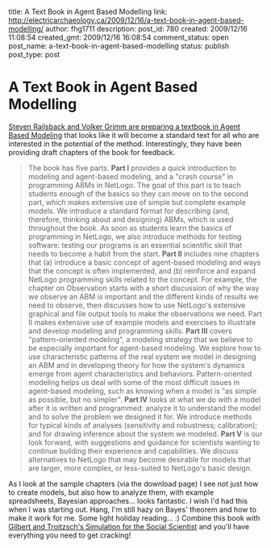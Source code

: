 title: A Text Book in Agent Based Modelling
link: http://electricarchaeology.ca/2009/12/16/a-text-book-in-agent-based-modelling/
author: fhg1711
description: 
post_id: 780
created: 2009/12/16 11:08:54
created_gmt: 2009/12/16 16:08:54
comment_status: open
post_name: a-text-book-in-agent-based-modelling
status: publish
post_type: post

# A Text Book in Agent Based Modelling

[Steven Railsback and Volker Grimm are preparing a textbook in Agent Based Modeling](http://www.railsback-grimm-abm-book.com/index.html) that looks like it will become a standard text for all who are interested in the potential of the method. Interestingly, they have been providing draft chapters of the book for feedback. 

> The book has five parts. **Part I** provides a quick introduction to modeling and agent-based modeling, and a "crash course" in programming ABMs in NetLogo. The goal of this part is to teach students enough of the basics so they can move on to the second part, which makes extensive use of simple but complete example models. We introduce a standard format for describing (and, therefore, thinking about and designing) ABMs, which is used throughout the book. As soon as students learn the basics of programming in NetLogo, we also introduce methods for testing software: testing our programs is an essential scientific skill that needs to become a habit from the start. **Part II** includes nine chapters that (a) introduce a basic concept of agent-based modeling and ways that the concept is often implemented, and (b) reinforce and expand NetLogo programming skills related to the concept. For example, the chapter on Observation starts with a short discussion of why the way we observe an ABM is important and the different kinds of results we need to observe, then discusses how to use NetLogo's extensive graphical and file output tools to make the observations we need. Part II makes extensive use of example models and exercises to illustrate and develop modeling and programming skills. **Part III** covers "pattern-oriented modeling", a modeling strategy that we believe to be especially important for agent-based modeling. We explore how to use characteristic patterns of the real system we model in designing an ABM and in developing theory for how the system's dynamics emerge from agent characteristics and behaviors. Pattern-oriented modeling helps us deal with some of the most difficult issues in agent-based modeling, such as knowing when a model is "as simple as possible, but no simpler". **Part IV** looks at what we do with a model after it is written and programmed: analyze it to understand the model and to solve the problem we designed it for. We introduce methods for typical kinds of analyses (sensitivity and robustness; calibration); and for drawing inference about the system we modeled. **Part V** is our look forward, with suggestions and guidance for scientists wanting to continue building their experience and capabilities. We discuss alternatives to NetLogo that may become desirable for models that are larger, more complex, or less-suited to NetLogo's basic design.

As I look at the sample chapters (via the download page) I see not just how to create models, but also how to analyze them, with example spreadsheets, Bayesian approaches... looks fantastic. I wish I'd had this when I was starting out. Hang, I'm still hazy on Bayes' theorem and how to make it work for me. Some light holiday reading... :) Combine this book with [Gilbert and Troitzsch's Simulation for the Social Scientist](http://www.amazon.co.uk/Simulation-Social-Scientist-Nigel-Gilbert/dp/0335216005) and you'll have everything you need to get cracking!